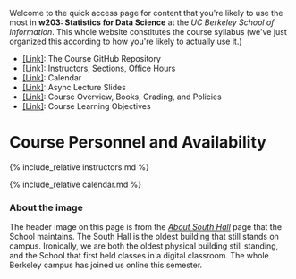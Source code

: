 Welcome to the quick access page for content that you're likely to use the most in **w203: Statistics for Data Science** at the *UC Berkeley School of Information*. This whole website constitutes the course syllabus (we've just organized this according to how you're likely to actually use it.)

- [[Link]](https://github.com/mids-w203): The Course GitHub Repository
- [[Link]](./instructors.md): Instructors, Sections, Office Hours
- [[Link]](./calendar.md): Calendar
- [[Link]](https://github.com/mids-w203/slides): Async Lecture Slides
- [[Link]](./syllabus.md): Course Overview, Books, Grading, and Policies
- [[Link]](./learning_objectives.md): Course Learning Objectives

# Course Personnel and Availability 

{% include_relative instructors.md %}

{% include_relative calendar.md %}

### About the image 
The header image on this page is from the [*About South Hall*](https://www.ischool.berkeley.edu/about/southhall) page that the School maintains. The South Hall is the oldest building that still stands on campus. Ironically, we are both the oldest physical building still standing, and the School that first held classes in a digital classroom. The whole Berkeley campus has joined us online this semester. 


